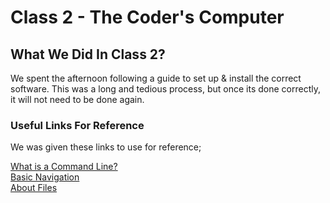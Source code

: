 # Class 2 - The Coder's Computer

## What We Did In Class  2?

We spent the afternoon following a guide to set up & install the correct software. 
This was a long and tedious process, but once its done correctly, it will not need to be done again.

### Useful Links For Reference

We was given these links to use for reference;

[What is a Command Line?](https://ryanstutorials.net/linuxtutorial/commandline.php)  
[Basic Navigation](https://ryanstutorials.net/linuxtutorial/navigation.php)  
[About Files](https://ryanstutorials.net/linuxtutorial/aboutfiles.php)  

